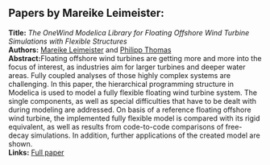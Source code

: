 <h2>Papers by Mareike Leimeister:</h2>
<p>
<b>Title:</b> <i> The OneWind Modelica Library for Floating Offshore Wind Turbine Simulations with Flexible Structures </i> <br />
<b>Authors:</b> <a href="../authors/author_154.html">Mareike Leimeister</a> and <a href="../authors/author_271.html">Philipp Thomas</a><br />
<b>Abstract:</b>Floating offshore wind turbines are getting more and more into the focus of interest, as industries aim for larger turbines and deeper water areas. Fully coupled analyses of those highly complex systems are challenging. In this paper, the hierarchical programming structure in Modelica is used to model a fully flexible floating wind turbine system. The single components, as well as special difficulties that have to be dealt with during modeling are addressed. On basis of a reference floating offshore wind turbine, the implemented fully flexible model is compared with its rigid equivalent, as well as results from code-to-code comparisons of free-decay simulations. In addition, further applications of the created model are shown.<br />
<b>Links:</b> <a href="../submissions/ecp17132633_LeimeisterThomas.pdf">Full paper</a></p>